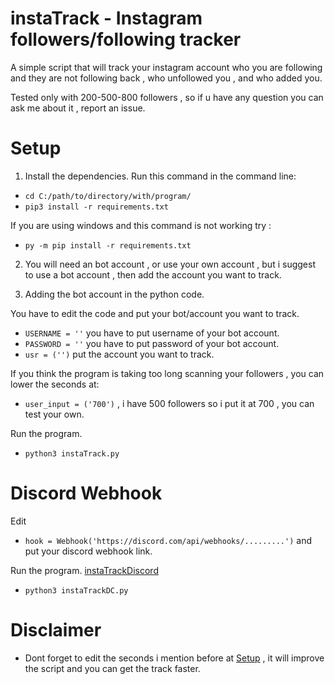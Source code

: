 # instaTrack - Instagram followers/following tracker

A simple script that will track your instagram account who you are following and they are not following back , who unfollowed you , and who added you.

Tested only with 200-500-800 followers , so if u have any question you can ask me about it , report an issue.


# Setup
1) Install the dependencies. Run this command in the command line:

* `cd C:/path/to/directory/with/program/`
* `pip3 install -r requirements.txt`

If you are using windows and this command is not working try :

* `py -m pip install -r requirements.txt`


2) You will need an bot account , or use your own account , but i suggest to use a bot account , then add the account you want to track.

3) Adding the bot account in the python code.

You have to edit the code and put your bot/account you want to track.

* `USERNAME = ''` you have to put username of your bot account.
* `PASSWORD = ''` you have to put password of your bot account.
* `usr = ('')` put the account you want to track.

If you think the program is taking too long scanning your followers , you can lower the seconds at:
* `user_input = ('700')` , i have 500 followers so i put it at 700 , you can test your own.

Run the program.
* `python3 instaTrack.py`

# Discord Webhook

Edit 
* `hook = Webhook('https://discord.com/api/webhooks/.........')` and put your discord webhook link.


Run the program.
[instaTrackDiscord](https://github.com/Boryyy/instaTrack/tree/main/instaTrackDiscord)


* `python3 instaTrackDC.py`

# Disclaimer

* Dont forget to edit the seconds i mention before at [Setup](https://github.com/Boryyy/instaTrack#setup) , it will improve the script and you can get the track faster.

